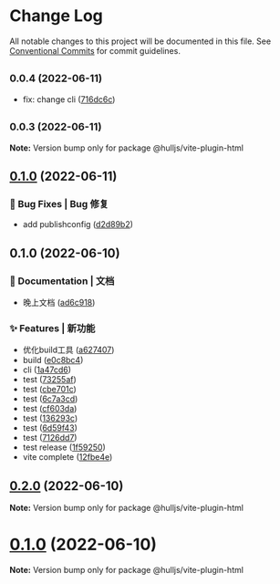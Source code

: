# Change Log

All notable changes to this project will be documented in this file.
See [Conventional Commits](https://conventionalcommits.org) for commit guidelines.

## <small>0.0.4 (2022-06-11)</small>

* fix: change cli ([716dc6c](https://github.com/luoguoxiong/hulljs/commit/716dc6c))





## <small>0.0.3 (2022-06-11)</small>

**Note:** Version bump only for package @hulljs/vite-plugin-html





## [0.1.0](https://github.com/luoguoxiong/hulljs/compare/v0.0.3...v0.1.0) (2022-06-11)


### 🐛 Bug Fixes | Bug 修复

* add publishconfig ([d2d89b2](https://github.com/luoguoxiong/hulljs/commit/d2d89b27e89bef094a0d7f3ade77122395a78bc0))



## 0.1.0 (2022-06-10)


### 📝 Documentation | 文档

* 晚上文档 ([ad6c918](https://github.com/luoguoxiong/hulljs/commit/ad6c918b6899d1391b57b4fd295949fb6bc15bbe))


### ✨ Features | 新功能

* 优化build工具 ([a627407](https://github.com/luoguoxiong/hulljs/commit/a627407fcaea1153ff421c41ead174539be99b9b))
* build ([e0c8bc4](https://github.com/luoguoxiong/hulljs/commit/e0c8bc40d475ca5173fe3e86a016b89d0c59b628))
* cli ([1a47cd6](https://github.com/luoguoxiong/hulljs/commit/1a47cd6e44439cb94d1080cc3e0ee6556271383c))
* test ([73255af](https://github.com/luoguoxiong/hulljs/commit/73255af4f4a0fac7ce23bf0e3aa89e4577d9073b))
* test ([cbe701c](https://github.com/luoguoxiong/hulljs/commit/cbe701cb048f668ff4ec2d1ee1cb21e8ef87f930))
* test ([6c7a3cd](https://github.com/luoguoxiong/hulljs/commit/6c7a3cdcdbdb51c0a09f54b980e19320e94eb02c))
* test ([cf603da](https://github.com/luoguoxiong/hulljs/commit/cf603da4ad397f984352294fd4c66e994b35a74f))
* test ([136293c](https://github.com/luoguoxiong/hulljs/commit/136293c0e6d9e1fbcc37bf3a5d659978c81289b0))
* test ([6d59f43](https://github.com/luoguoxiong/hulljs/commit/6d59f43edde66d27b8d1eaed0fecd65d9b812587))
* test ([7126dd7](https://github.com/luoguoxiong/hulljs/commit/7126dd70765e17e4d0c3d16ac78dc82dd7a08c0e))
* test release ([1f59250](https://github.com/luoguoxiong/hulljs/commit/1f592508321fab77b739d9977e293b49063fb173))
* vite complete ([12fbe4e](https://github.com/luoguoxiong/hulljs/commit/12fbe4e43d2eca8c136baeeee66b1d90a0d0604c))



## [0.2.0](https://github.com/luoguoxiong/hulljs/compare/v0.1.0...v0.2.0) (2022-06-10)

**Note:** Version bump only for package @hulljs/vite-plugin-html





<a name="0.1.0"></a>
# [0.1.0](https://github.com/projects/luoguoxiong/repos/hulljs/compare/diff?targetBranch=refs%2Ftags%2Fv0.0.1&sourceBranch=refs%2Ftags%2Fv0.1.0) (2022-06-10)

**Note:** Version bump only for package @hulljs/vite-plugin-html
